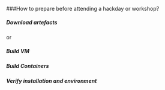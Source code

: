 ###How to prepare before attending a hackday or workshop?

##### Download artefacts

or

##### Build VM


##### Build Containers


##### Verify installation and environment